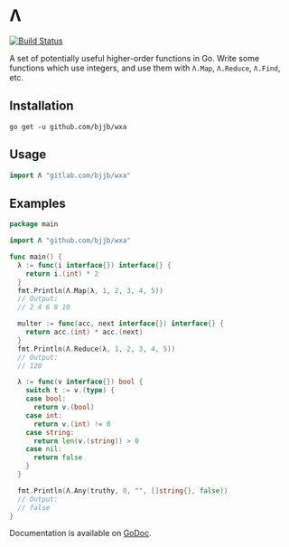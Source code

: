 # Λ

[![Build Status][badge]][home]

A set of potentially useful higher-order functions in Go. Write some functions
which use integers, and use them with `Λ.Map`, `Λ.Reduce`, `Λ.Find`, etc.

## Installation

    go get -u github.com/bjjb/wxa

## Usage

```go
import Λ "gitlab.com/bjjb/wxa"
```

## Examples

```go
package main

import Λ "github.com/bjjb/wxa"

func main() {
  λ := func(i interface{}) interface{} {
    return i.(int) * 2
  }
  fmt.Println(Λ.Map(λ, 1, 2, 3, 4, 5))
  // Output:
  // 2 4 6 8 10

  multer := func(acc, next interface{}) interface{} {
    return acc.(int) * acc.(next)
  }
  fmt.Println(Λ.Reduce(λ, 1, 2, 3, 4, 5))
  // Output:
  // 120

  λ := func(v interface{}) bool {
    switch t := v.(type) {
    case bool:
      return v.(bool)
    case int:
      return v.(int) != 0
    case string:
      return len(v.(string)) > 0
    case nil:
      return false
    }
  }

  fmt.Println(Λ.Any(truthy, 0, "", []string{}, false))
  // Output:
  // false
}
```

Documentation is available on [GoDoc](https://godoc.org/gitlab.com/bjjb/λ).

[home]: https://travis-ci.com/bjjb/wxa
[badge]: https://travis-ci.com/bjjb/wxa.svg?branch=master
